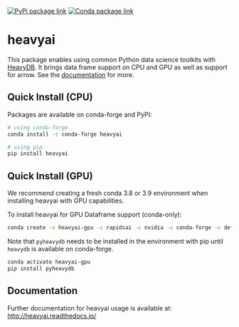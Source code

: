 [![PyPi package link](https://img.shields.io/pypi/v/heavyai?style=for-the-badge)](https://pypi.org/project/heavyai/)
[![Conda package link](https://img.shields.io/conda/vn/conda-forge/heavyai?style=for-the-badge)](https://anaconda.org/conda-forge/heavyai)


heavyai
=======

This package enables using common Python data science toolkits with
[HeavyDB](http://heavy.ai).
It brings data frame support on CPU and GPU as well as support for arrow.
See the [documentation](http://heavyai.readthedocs.io/en/latest/?badge=latest)
for more.

Quick Install (CPU)
-------------------

Packages are available on conda-forge and PyPI:

```bash
# using conda-forge
conda install -c conda-forge heavyai

# using pip
pip install heavyai
```

Quick Install (GPU)
-------------------

We recommend creating a fresh conda 3.8 or 3.9 environment when installing
heavyai with GPU capabilities.

To install heavyai for GPU Dataframe support (conda-only):

```bash
conda create -n heavyai-gpu -c rapidsai -c nvidia -c conda-forge -c defaults python cudf cudatoolkit heavyai
```

Note that `pyheavydb` needs to be installed in the environment with pip
until `heavydb` is available on conda-forge.

```bash
conda activate heavyai-gpu
pip install pyheavydb
```

Documentation
-------------

Further documentation for heavyai usage is available at: http://heavyai.readthedocs.io/
